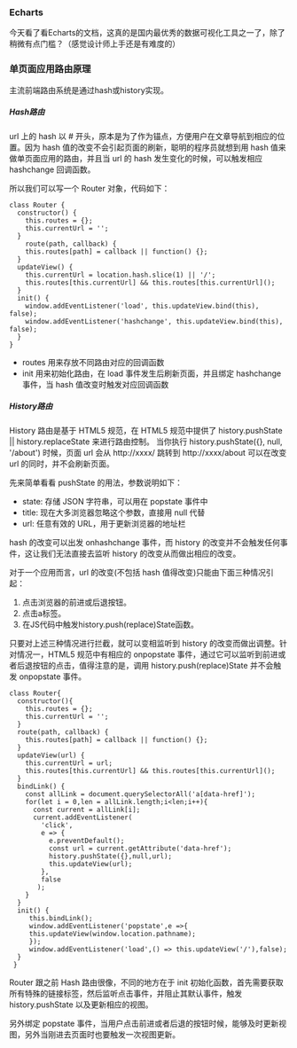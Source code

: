 ### Echarts

今天看了看Echarts的文档，这真的是国内最优秀的数据可视化工具之一了，除了稍微有点门槛？（感觉设计师上手还是有难度的）


### 单页面应用路由原理

主流前端路由系统是通过hash或history实现。

##### Hash路由

url 上的 hash 以 # 开头，原本是为了作为锚点，方便用户在文章导航到相应的位置。因为 hash 值的改变不会引起页面的刷新，聪明的程序员就想到用 hash 值来做单页面应用的路由，并且当 url 的 hash 发生变化的时候，可以触发相应 hashchange 回调函数。

所以我们可以写一个 Router 对象，代码如下：

    class Router {
      constructor() {
        this.routes = {};
        this.currentUrl = '';
      }
        route(path, callback) {
        this.routes[path] = callback || function() {};
      }
      updateView() {
        this.currentUrl = location.hash.slice(1) || '/';
        this.routes[this.currentUrl] && this.routes[this.currentUrl]();
      }
      init() {
        window.addEventListener('load', this.updateView.bind(this), false);
        window.addEventListener('hashchange', this.updateView.bind(this), false);
      }
    }
    
* routes 用来存放不同路由对应的回调函数
* init 用来初始化路由，在 load 事件发生后刷新页面，并且绑定 hashchange 事件，当 hash 值改变时触发对应回调函数


##### History路由

History 路由是基于 HTML5 规范，在 HTML5 规范中提供了 history.pushState || history.replaceState 来进行路由控制。
当你执行 history.pushState({}, null, '/about') 时候，页面 url 会从 http://xxxx/ 跳转到 http://xxxx/about 可以在改变 url 的同时，并不会刷新页面。

先来简单看看 pushState 的用法，参数说明如下：

* state: 存储 JSON 字符串，可以用在 popstate 事件中
* title: 现在大多浏览器忽略这个参数，直接用 null 代替
* url: 任意有效的 URL，用于更新浏览器的地址栏

hash 的改变可以出发 onhashchange 事件，而 history 的改变并不会触发任何事件，这让我们无法直接去监听 history 的改变从而做出相应的改变。

对于一个应用而言，url 的改变(不包括 hash 值得改变)只能由下面三种情况引起：

1. 点击浏览器的前进或后退按钮。
2. 点击a标签。
3. 在JS代码中触发history.push(replace)State函数。

只要对上述三种情况进行拦截，就可以变相监听到 history 的改变而做出调整。针对情况一，HTML5 规范中有相应的 onpopstate 事件，通过它可以监听到前进或者后退按钮的点击，值得注意的是，调用 history.push(replace)State 并不会触发 onpopstate 事件。
    
    class Router{
      constructor(){
        this.routes = {};
        this.currentUrl = '';
      }
      route(path, callback) {
        this.routes[path] = callback || function() {};
      }
      updateView(url) {
        this.currentUrl = url;
        this.routes[this.currentUrl] && this.routes[this.currentUrl]();
      }
      bindLink() {
        const allLink = document.querySelectorAll('a[data-href]');
        for(let i = 0,len = allLink.length;i<len;i++){
          const current = allLink[i];
          current.addEventListener(
            'click',
            e => {
              e.preventDefault();
              const url = current.getAttribute('data-href');
              history.pushState({},null,url);
              this.updateView(url);
            },
            false
           );
        }
      }
      init() {
         this.bindLink();
         window.addEventListener('popstate',e =>{
         this.updateView(window.location.pathname);
         });
         window.addEventListener('load',() => this.updateView('/'),false);
      }
     }

Router 跟之前 Hash 路由很像，不同的地方在于 init 初始化函数，首先需要获取所有特殊的链接标签，然后监听点击事件，并阻止其默认事件，触发 history.pushState 以及更新相应的视图。

另外绑定 popstate 事件，当用户点击前进或者后退的按钮时候，能够及时更新视图，另外当刚进去页面时也要触发一次视图更新。

